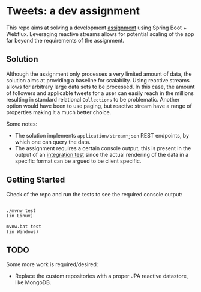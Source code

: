 # Tweets: a dev assignment

This repo aims at solving a development [assignment](./assignment.md) using Spring Boot + Webflux. Leveraging reactive streams allows for potential scaling of the app far beyond the requirements of the assignment.

## Solution

Although the assignment only processes a very limited amount of data, the solution aims at providing a baseline for scalabilty. Using reactive streams allows for arbitrary large data sets to be processed. In this case, the amount of followers and applicable tweets for a user can easily reach in the millions resulting in standard relational `Collections` to be problematic. Another option would have been to use paging, but reactive stream have a range of properties making it a much better choice.
   
Some notes:
- The solution implements `application/stream+json` REST endpoints, by which one can query the data.
- The assignment requires a certain console output, this is present in the output of an [integration test](src/test/java/io/springtide/tweets/TweetsApplicationTests.java) since the actual rendering of the data in a specific format can be argued to be client specific.

## Getting Started  

Check of the repo and run the tests to see the required console output:
~~~~

./mvnw test 
(in Linux)

~~~~
~~~~
mvnw.bat test
(in Windows)

~~~~

## TODO

Some more work is required/desired:
- Replace the custom repositories with a proper JPA reactive datastore, like MongoDB.
